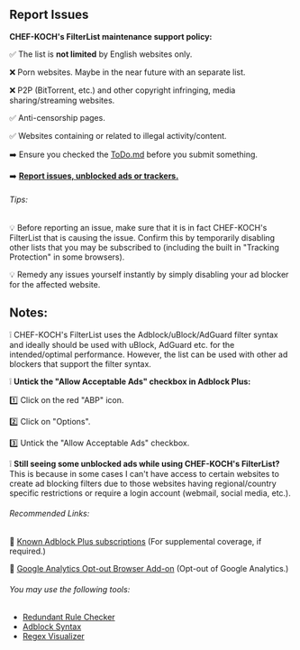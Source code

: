 ## Report Issues

**CHEF-KOCH's FilterList maintenance support policy:**

:white_check_mark: The list is **not limited** by English websites only.

:x: Porn websites. Maybe in the near future with an separate list.

:x: P2P (BitTorrent, etc.) and other copyright infringing, media sharing/streaming websites.

:white_check_mark: Anti-censorship pages.
 
:white_check_mark: Websites containing or related to illegal activity/content.

:arrow_right: Ensure you checked the [ToDo.md](https://github.com/CHEF-KOCH/CKs-FilterList/blob/master/ToDo.md) before you submit something.

:arrow_right: **[Report issues, unblocked ads or trackers.](https://github.com/CHEF-KOCH/CKs-FilterList/issues)**

###### Tips:

:bulb: Before reporting an issue, make sure that it is in fact CHEF-KOCH's FilterList that is causing the issue. Confirm this by temporarily disabling other lists that you may be subscribed to (including the built in "Tracking Protection" in some browsers).

:bulb: Remedy any issues yourself instantly by simply disabling your ad blocker for the affected website.

## Notes:

:grey_exclamation: CHEF-KOCH's FilterList uses the Adblock/uBlock/AdGuard filter syntax and ideally should be used with uBlock, AdGuard etc. for the intended/optimal performance. However, the list can be used with other ad blockers that support the filter syntax.

:grey_exclamation: **Untick the "Allow Acceptable Ads" checkbox in Adblock Plus:**

:one: Click on the red "ABP" icon.

:two: Click on "Options".

:three: Untick the "Allow Acceptable Ads" checkbox.

:grey_exclamation: **Still seeing some unblocked ads while using CHEF-KOCH's FilterList?** This is because in some cases I can't have access to certain websites to create ad blocking filters due to those websites having regional/country specific restrictions or require a login account (webmail, social media, etc.).

###### Recommended Links:

:link: [Known Adblock Plus subscriptions](https://adblockplus.org/subscriptions) (For supplemental coverage, if required.)

:link: [Google Analytics Opt-out Browser Add-on](https://tools.google.com/dlpage/gaoptout) (Opt-out of Google Analytics.)

###### You may use the following tools:
- [Redundant Rule Checker](https://arestwo.org/famlam/redundantRuleChecker.html)
- [Adblock Syntax](https://adblockplus.org/filters)
- [Regex Visualizer](http://www.regexper.com/)